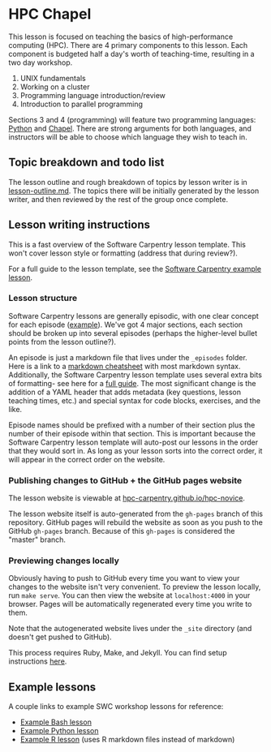 # HPC Chapel 

This lesson is focused on teaching the basics of high-performance computing
(HPC). There are 4 primary components to this lesson. Each component is
budgeted half a day's worth of teaching-time, resulting in a two day workshop.

1. UNIX fundamentals
2. Working on a cluster
3. Programming language introduction/review
4. Introduction to parallel programming

Sections 3 and 4 (programming) will feature two programming languages:
[Python](https://www.python.org/) and [Chapel](http://chapel.cray.com/). There
are strong arguments for both languages, and instructors will be able to choose
which language they wish to teach in.

## Topic breakdown and todo list

The lesson outline and rough breakdown of topics by lesson writer is in
[lesson-outline.md](lesson-outline.md). The topics there will be initially
generated by the lesson writer, and then reviewed by the rest of the group once
complete.

## Lesson writing instructions

This is a fast overview of the Software Carpentry lesson template. This won't
cover lesson style or formatting (address that during review?).

For a full guide to the lesson template, see the [Software Carpentry example
lesson](http://swcarpentry.github.io/lesson-example/).

### Lesson structure

Software Carpentry lessons are generally episodic, with one clear concept for
each episode ([example](http://swcarpentry.github.io/r-novice-gapminder/)).
We've got 4 major sections, each section should be broken up into several
episodes (perhaps the higher-level bullet points from the lesson outline?).

An episode is just a markdown file that lives under the `_episodes` folder.
Here is a link to a [markdown
cheatsheet](https://github.com/adam-p/markdown-here/wiki/Markdown-Cheatsheet)
with most markdown syntax. Additionally, the Software Carpentry lesson template
uses several extra bits of formatting- see here for a [full
guide](http://swcarpentry.github.io/lesson-example/04-formatting/). The most
significant change is the addition of a YAML header that adds metadata (key
questions, lesson teaching times, etc.) and special syntax for code blocks,
exercises, and the like.

Episode names should be prefixed with a number of their section plus the number
of their episode within that section. This is important because the Software
Carpentry lesson template will auto-post our lessons in the order that they
would sort in. As long as your lesson sorts into the correct order, it will
appear in the correct order on the website.

### Publishing changes to GitHub + the GitHub pages website

The lesson website is viewable at
[hpc-carpentry.github.io/hpc-novice](hpc-carpentry.github.io/hpc-novice).

The lesson website itself is auto-generated from the `gh-pages` branch of this
repository. GitHub pages will rebuild the website as soon as you push to the
GitHub `gh-pages` branch. Because of this `gh-pages` is considered the "master"
branch.

### Previewing changes locally

Obviously having to push to GitHub every time you want to view your changes to
the website isn't very convenient. To preview the lesson locally, run `make
serve`. You can then view the website at `localhost:4000` in your browser.
Pages will be automatically regenerated every time you write to them.

Note that the autogenerated website lives under the `_site` directory (and
doesn't get pushed to GitHub).

This process requires Ruby, Make, and Jekyll. You can find setup instructions
[here](http://swcarpentry.github.io/lesson-example/setup/).

## Example lessons

A couple links to example SWC workshop lessons for reference:

* [Example Bash lesson](https://github.com/swcarpentry/shell-novice)
* [Example Python lesson](https://github.com/swcarpentry/python-novice-inflammation)
* [Example R lesson](https://github.com/swcarpentry/r-novice-gapminder) (uses R
  markdown files instead of markdown)


